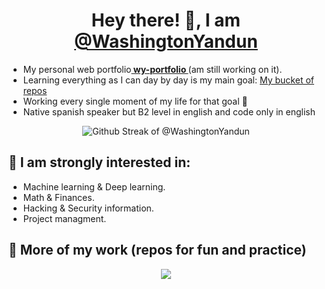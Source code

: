 <h1 align="center" > Hey there! 👋, I am <a href="https://washingtonyandun.github.io/wy-portfolio/"> @WashingtonYandun </a></h1>
    
<p>
    <ul>
        <li> My personal web portfolio<b><a href="https://washingtonyandun.github.io/wy-portfolio/" > wy-portfolio </a></b> (am still working on it). </li>
        <li> Learning everything as I can day by day is my main goal: <a href="https://github.com/WMYM-Experimental">My bucket of repos</a></li>
        <li> Working every single moment of my life for that goal 🌱 </li>
        <li> Native spanish speaker but B2 level in english and code only in english </li>
    </ul>
</p>

<p align="center">
  <img alt="Github Streak of @WashingtonYandun" src="http://github-readme-streak-stats.herokuapp.com?user=WashingtonYandun&theme=react&hide_border=true&date_format=M%20j%5B%2C%20Y%5D&stroke=5AA5E7&fire=5AA5E7&currStreakNum=5AA5E7&border=5AA5E7&sideNums=5AA5E7&sideLabels=5AA5E7&ring=5AA5E7&currStreakLabel=5AA5E7"/>
</p>
    
<h2> 👀 I am strongly interested in: </h2>
<p>
    <ul>
        <li> Machine learning & Deep learning. </li>
        <li> Math & Finances. </li>
        <li> Hacking & Security information. </li>
        <li> Project managment. </li>
    </ul>
</p>

<h2> 🌱 More of my work (repos for fun and practice) </h2>
<p align="center">
    <a href="https://github.com/WMYM-Experimental"><image src="https://readme-typing-svg.herokuapp.com?font=Roboto&size=20&color=5AA5E7&center=true&width=410&height=45&lines=WMYM+-+Experimental."></a>
</p>

